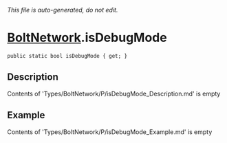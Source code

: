*This file is auto-generated, do not edit.*

# [BoltNetwork](Types/BoltNetwork.md).isDebugMode
`public static bool isDebugMode { get; }`
## Description
Contents of 'Types/BoltNetwork/P/isDebugMode_Description.md' is empty
## Example
Contents of 'Types/BoltNetwork/P/isDebugMode_Example.md' is empty

